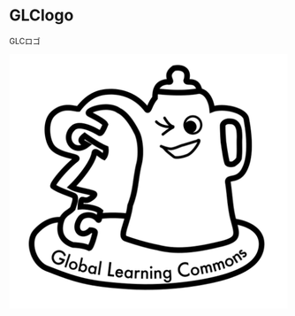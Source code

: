 # GLClogo
GLCロゴ


![GLCロゴ](https://github.com/glcconcierge/GLClogo/blob/master/%E3%82%B9%E3%82%AF%E3%83%AA%E3%83%BC%E3%83%B3%E3%82%B7%E3%83%A7%E3%83%83%E3%83%88%202016-06-02%2018.30.43.png?raw=true)
